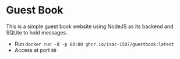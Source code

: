 # Guest Book

This is a simple guest book website using NodeJS as its backend and SQLite to hold messages. <br>
- Run `docker run -d -p 80:80 ghcr.io/isac-1507/guestbook:latest`<br>
- Access at port `80`
